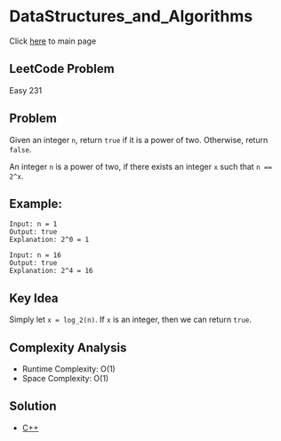 # DataStructures_and_Algorithms
Click [here](../../README.md) to main page

## LeetCode Problem
Easy 231

## Problem
Given an integer `n`, return `true` if it is a power of two. Otherwise, return `false`.

An integer `n` is a power of two, if there exists an integer `x` such that `n == 2^x`.

## Example:
```
Input: n = 1
Output: true
Explanation: 2^0 = 1

Input: n = 16
Output: true
Explanation: 2^4 = 16
```

## Key Idea
Simply let `x = log_2(n)`. If `x` is an integer, then we can return `true`.

## Complexity Analysis
- Runtime Complexity: O(1)
- Space Complexity: O(1)

## Solution
- [C++](./solution.cpp)
